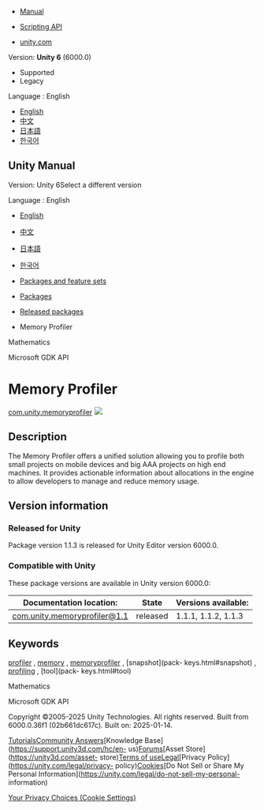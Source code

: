 [](https://docs.unity3d.com)

  * [Manual](../Manual/index.html)
  * [Scripting API](../ScriptReference/index.html)

  * [unity.com](https://unity.com/)

Version: **Unity 6** (6000.0)

  * Supported
  * Legacy

Language : English

  * [English](/Manual/com.unity.memoryprofiler.html)
  * [中文](/cn/current/Manual/com.unity.memoryprofiler.html)
  * [日本語](/ja/current/Manual/com.unity.memoryprofiler.html)
  * [한국어](/kr/current/Manual/com.unity.memoryprofiler.html)

[](https://docs.unity3d.com)

## Unity Manual

Version: Unity 6Select a different version

Language : English

  * [English](/Manual/com.unity.memoryprofiler.html)
  * [中文](/cn/current/Manual/com.unity.memoryprofiler.html)
  * [日本語](/ja/current/Manual/com.unity.memoryprofiler.html)
  * [한국어](/kr/current/Manual/com.unity.memoryprofiler.html)

  * [Packages and feature sets](PackagesList.html)
  * [Packages](Packages-all.html)
  * [Released packages](pack-safe.html)
  * Memory Profiler 

[](com.unity.mathematics.html)

Mathematics

[](com.unity.microsoft.gdk.html)

Microsoft GDK API

# Memory Profiler

[com.unity.memoryprofiler](https://docs.unity3d.com/Packages/com.unity.memoryprofiler@1.1/manual/index.html)
![](../uploads/Main/iconRel.png)

## Description

The Memory Profiler offers a unified solution allowing you to profile both
small projects on mobile devices and big AAA projects on high end machines. It
provides actionable information about allocations in the engine to allow
developers to manage and reduce memory usage.

## Version information

### Released for Unity

Package version 1.1.3 is released for Unity Editor version 6000.0.

### Compatible with Unity

These package versions are available in Unity version 6000.0:

**Documentation location:** | **State** | **Versions available:**  
---|---|---  
[com.unity.memoryprofiler@1.1](https://docs.unity3d.com/Packages/com.unity.memoryprofiler@1.1/manual/index.html) | released | 1.1.1, 1.1.2, 1.1.3  
  
## Keywords

[profiler](pack-keys.html#profiler) , [memory](pack-keys.html#memory) ,
[memoryprofiler](pack-keys.html#memoryprofiler) , [snapshot](pack-
keys.html#snapshot) , [profiling](pack-keys.html#profiling) , [tool](pack-
keys.html#tool)

[](com.unity.mathematics.html)

Mathematics

[](com.unity.microsoft.gdk.html)

Microsoft GDK API

Copyright ©2005-2025 Unity Technologies. All rights reserved. Built from
6000.0.36f1 (02b661dc617c). Built on: 2025-01-14.

[Tutorials](https://learn.unity.com/)[Community
Answers](https://answers.unity3d.com)[Knowledge
Base](https://support.unity3d.com/hc/en-
us)[Forums](https://forum.unity3d.com)[Asset Store](https://unity3d.com/asset-
store)[Terms of
use](https://docs.unity3d.com/Manual/TermsOfUse.html)[Legal](https://unity.com/legal)[Privacy
Policy](https://unity.com/legal/privacy-
policy)[Cookies](https://unity.com/legal/cookie-policy)[Do Not Sell or Share
My Personal Information](https://unity.com/legal/do-not-sell-my-personal-
information)

[Your Privacy Choices (Cookie Settings)](javascript:void\(0\);)

